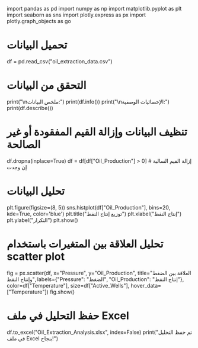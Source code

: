 import pandas as pd
import numpy as np
import matplotlib.pyplot as plt
import seaborn as sns
import plotly.express as px
import plotly.graph_objects as go

# تحميل البيانات
df = pd.read_csv("oil_extraction_data.csv")

# التحقق من البيانات
print("\nملخص البيانات:")
print(df.info())
print("\nالإحصائيات الوصفية:")
print(df.describe())

# تنظيف البيانات وإزالة القيم المفقودة أو غير الصالحة
df.dropna(inplace=True)
df = df[df["Oil_Production"] > 0]  # إزالة القيم السالبة إن وجدت

# تحليل البيانات
plt.figure(figsize=(8, 5))
sns.histplot(df["Oil_Production"], bins=20, kde=True, color='blue')
plt.title("توزيع إنتاج النفط")
plt.xlabel("إنتاج النفط")
plt.ylabel("التكرار")
plt.show()

# تحليل العلاقة بين المتغيرات باستخدام scatter plot
fig = px.scatter(df, x="Pressure", y="Oil_Production", 
                 title="العلاقة بين الضغط وإنتاج النفط",
                 labels={"Pressure": "الضغط", "Oil_Production": "إنتاج النفط"},
                 color=df["Temperature"],
                 size=df["Active_Wells"],
                 hover_data=["Temperature"])
fig.show()

# حفظ التحليل في ملف Excel
df.to_excel("Oil_Extraction_Analysis.xlsx", index=False)
print("تم حفظ التحليل في ملف Excel بنجاح!")
